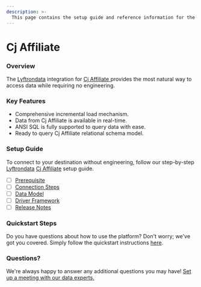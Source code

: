 ```yaml
---
description: >-
  This page contains the setup guide and reference information for the Cj Affiliate source connector.
---
```


# Cj Affiliate

### Overview

The [Lyftrondata](https://www.lyftrondata.com/) integration for [Cj Affiliate](https://www.lyftrondata.com/integration/cj-affiliate/)[ ](https://www.lyftrondata.com/integration/cj-affiliate/)provides the most natural way to access data while requiring no engineering.

### Key Features

* Comprehensive incremental load mechanism.
* Data from Cj Affiliate is available in real-time.&#x20;
* ANSI SQL is fully supported to query data with ease.
* Ready to query Cj Affiliate relational schema model.

### Setup Guide

To connect to your destination without engineering, follow our step-by-step [Lyftrondata](https://www.lyftrondata.com/)  [Cj Affiliate](https://www.lyftrondata.com/integration/cj-affiliate/) setup guide.

* [ ] [Prerequisite](../../marketing-analytics/cj-affiliate/prerequisite.md)
* [ ] [Connection Steps](../../marketing-analytics/cj-affiliate/connection-steps.md)
* [ ] [Data Model](../../marketing-analytics/cj-affiliate/data-model/)
* [ ] [Driver Framework](../../marketing-analytics/cj-affiliate/driver-framework/)
* [ ] [Release Notes](../../marketing-analytics/cj-affiliate/release-notes.md)

### Quickstart Steps

Do you have questions about how to use the platform? Don't worry; we've got you covered. Simply follow the quickstart instructions [here](../../../quickstart-steps.md).

### Questions? <a href="#questions" id="questions"></a>

We're always happy to answer any additional questions you may have! [Set up a meeting with our data experts.](https://www.lyftrondata.com/book-a-meeting/)


